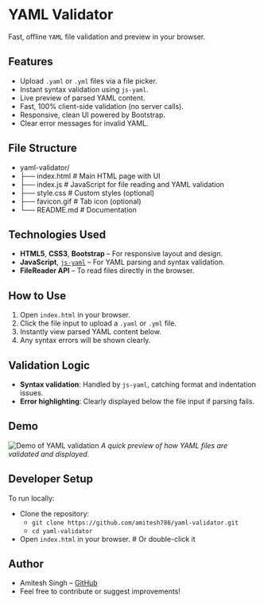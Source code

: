 # YAML Validator

Fast, offline `YAML` file validation and preview in your browser.

## Features

- Upload `.yaml` or `.yml` files via a file picker.
- Instant syntax validation using `js-yaml`.
- Live preview of parsed YAML content.
- Fast, 100% client-side validation (no server calls).
- Responsive, clean UI powered by Bootstrap.
- Clear error messages for invalid YAML.

## File Structure

- yaml-validator/
- ├── index.html           # Main HTML page with UI
- ├── index.js             # JavaScript for file reading and YAML validation
- ├── style.css            # Custom styles (optional)
- ├── favicon.gif          # Tab icon (optional)
- └── README.md            # Documentation

## Technologies Used

- **HTML5**, **CSS3**, **Bootstrap** – For responsive layout and design.
- **JavaScript**, [`js-yaml`](https://github.com/nodeca/js-yaml) – For YAML parsing and syntax validation.
- **FileReader API** – To read files directly in the browser.

## How to Use

1. Open `index.html` in your browser.
2. Click the file input to upload a `.yaml` or `.yml` file.
3. Instantly view parsed YAML content below.
4. Any syntax errors will be shown clearly.

## Validation Logic
- **Syntax validation**: Handled by `js-yaml`, catching format and indentation issues.
- **Error highlighting**: Clearly displayed below the file input if parsing fails.

## Demo

![Demo of YAML validation](Validate-YAML.gif)
*A quick preview of how YAML files are validated and displayed.*

## Developer Setup

To run locally:
- Clone the repository:
    - `git clone https://github.com/amitesh786/yaml-validator.git`
    - `cd yaml-validator`
- Open `index.html` in your browser.    # Or double-click it

## Author

- Amitesh Singh – [GitHub](https://github.com/amitesh786/yaml-validator.git)
- Feel free to contribute or suggest improvements!
